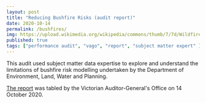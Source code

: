 ```yaml
---
layout: post
title: "Reducing Bushfire Risks (audit report)"
date: 2020-10-14
permalink: /bushfires/
img: https://upload.wikimedia.org/wikipedia/commons/thumb/7/7d/Wildfire_From_The_Air.jpg/640px-Wildfire_From_The_Air.jpg
published: true
tags: ["performance audit", "vago", "report", "subject matter expert" ]
---
```


This audit used subject matter data expertise to explore and understand the limitations of bushfire risk modelling undertaken by the Department of Environment, Land, Water and Planning.

[The report](https://www.audit.vic.gov.au/report/reducing-bushfire-risks?) was tabled by the Victorian Auditor-General's Office on 14 October 2020.

